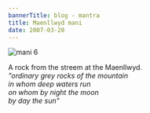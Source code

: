 ```yaml
---
bannerTitle: blog - mantra
title: Maenllwyd mani 
date: 2007-03-20
---
```



![mani 6](/images/mani/mani6.jpg)  

A rock from the streem at the Maenllwyd.  
*"ordinary grey rocks of the mountain  
in whom deep waters run  
on whom by night the moon  
by day the sun"*
